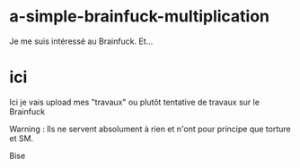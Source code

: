 # a-simple-brainfuck-multiplication
Je me suis intéressé au Brainfuck. Et... 

# ici
Ici je vais upload mes "travaux" ou plutôt tentative de travaux sur le Brainfuck

Warning : Ils ne servent absolument à rien et n'ont pour principe que torture et SM.

Bise
